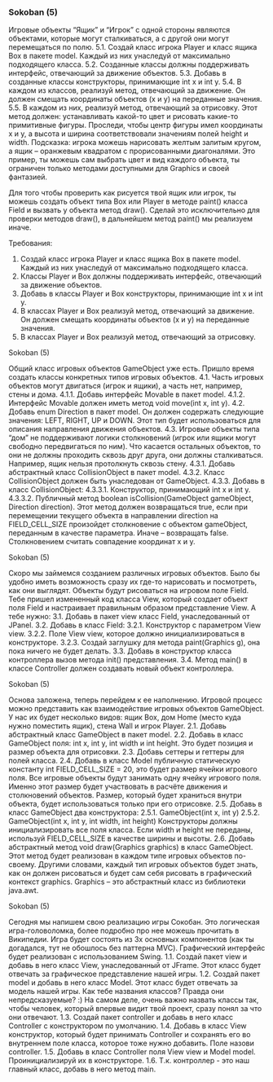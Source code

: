 
### Sokoban (5)

Игровые объекты &ldquo;Ящик&rdquo; и &ldquo;Игрок&rdquo; с одной стороны являются объектами, которые могут
сталкиваться, а с другой они могут перемещаться по полю.
5.1. Создай класс игрока Player и класс ящика Box в пакете model. Каждый из них
унаследуй от максимально подходящего класса.
5.2. Созданные классы должны поддерживать интерфейс, отвечающий за движение
объектов.
5.3. Добавь в созданные классы конструкторы, принимающие int x и int y.
5.4. В каждом из классов, реализуй метод, отвечающий за движение. Он должен смещать
координаты объектов (x и y) на переданные значения.
5.5. В каждом из них, реализуй метод, отвечающий за отрисовку. Этот метод должен:
устанавливать какой-то цвет и рисовать какие-то примитивные фигуры. Проследи,
чтобы центр фигуры имел координаты x и y, а высота и ширина соответствовали
значениям полей height и width.
Подсказка: игрока можешь нарисовать желтым залитым кругом, а ящик &ndash; оранжевым
квадратом с прорисованными диагоналями. Это пример, ты можешь сам выбрать цвет
и вид каждого объекта, ты ограничен только методами доступными для Graphics и
своей фантазией.

Для того чтобы проверить как рисуется твой ящик или игрок, ты можешь создать
объект типа Box или Player в методе paint() класса Field и вызвать у объекта метод
draw(). Сделай это исключительно для проверки методов draw(), в дальнейшем метод
paint() мы реализуем иначе.


Требования:
1.	Создай класс игрока Player и класс ящика Box в пакете model. Каждый из них унаследуй от максимально подходящего класса.
2.	Классы Player и Box должны поддерживать интерфейс, отвечающий за движение объектов.
3.	Добавь в классы Player и Box конструкторы, принимающие int x и int y.
4.	В классах Player и Box реализуй метод, отвечающий за движение. Он должен смещать координаты объектов (x и y) на переданные значения.
5.	В классах Player и Box реализуй метод, отвечающий за отрисовку.


Sokoban (5)

Общий класс игровых объектов GameObject уже есть. Пришло время создать классы конкретных типов игровых объектов.
4.1. Часть игровых объектов могут двигаться (игрок и ящики), а часть нет, например, стены и дома.
4.1.1. Добавь интерфейс Movable в пакет model.
4.1.2. Интерфейс Movable должен иметь метод void move(int x, int y).
4.2. Добавь enum Direction в пакет model. Он должен содержать следующие значения:
LEFT, RIGHT, UP и DOWN. Этот тип будет использоваться для описания направления движения объектов.
4.3. Игровые объекты типа &ldquo;дом&rdquo; не поддерживают логики столкновений (игрок или
ящики могут свободно передвигаться по ним). Что касается остальных объектов, то
они не должны проходить сквозь друг друга, они должны сталкиваться. Например,
ящик нельзя протолкнуть сквозь стену.
4.3.1. Добавь абстрактный класс CollisionObject в пакет model.
4.3.2. Класс CollisionObject должен быть унаследован от GameObject.
4.3.3. Добавь в класс CollisionObject:
4.3.3.1. Конструктор, принимающий int x и int y.
4.3.3.2. Публичный метод boolean isCollision(GameObject gameObject, Direction direction).
Этот метод должен возвращаться true, если при перемещении текущего
объекта в направлении direction на FIELD_CELL_SIZE произойдет
столкновение с объектом gameObject, переданным в качестве параметра.
Иначе &ndash; возвращать false. Столкновением считать совпадение координат x и y.



Sokoban (5)

Скоро мы займемся созданием различных игровых объектов. Было бы удобно иметь
возможность сразу их где-то нарисовать и посмотреть, как они выглядят. Объекты будут
рисоваться на игровом поле Field.
Тебе пришел измененный код класса View, который создает объект поля Field и
настраивает правильным образом представление View. А тебе нужно:
3.1. Добавь в пакет view класс Field, унаследованный от JPanel.
3.2. Добавь в класс Field:
3.2.1. Конструктор с параметром View view.
3.2.2. Поле View view, которое должно инициализироваться в конструкторе.
3.2.3. Создай заглушку для метода paint(Graphics g), она пока ничего не будет делать.
3.3. Добавь в конструктор класса контроллера вызов метода init() представления.
3.4. Метод main() в классе Controller должен создавать новый объект контроллера.



Sokoban (5)

Основа заложена, теперь перейдем к ее наполнению. Игровой процесс можно представить
как взаимодействие игровых объектов GameObject. У нас их будет несколько видов: ящик
Box, дом Home (место куда нужно поместить ящик), стена Wall и игрок Player.
2.1. Добавь абстрактный класс GameObject в пакет model.
2.2. Добавь в класс GameObject поля: int x, int y, int width и int height. Это будет позиция и
размер объекта для отрисовки.
2.3. Добавь сеттеры и геттеры для полей класса.
2.4. Добавь в класс Model публичную статическую константу int FIELD_CELL_SIZE = 20, это
будет размер ячейки игрового поля. Все игровые объекты будут занимать одну ячейку
игрового поля. Именно этот размер будет участвовать в расчёте движения и
столкновений объектов. Размер, который будет храниться внутри объекта, будет
использоваться только при его отрисовке.
2.5. Добавь в класс GameObject два конструктора:
2.5.1. GameObject(int x, int y)
2.5.2. GameObject(int x, int y, int width, int height)
Конструкторы должны инициализировать все поля класса. Если width и height не переданы,
используй FIELD_CELL_SIZE в качестве ширины и высоты.
2.6. Добавь абстрактный метод void draw(Graphics graphics) в класс GameObject. Этот метод
будет реализован в каждом типе игровых объектов по-своему. Другими словами,
каждый тип игровых объектов будет знать, как он должен рисоваться и будет сам себя
рисовать в графический контекст graphics. Graphics &ndash; это абстрактный класс из
библиотеки java.awt.



Sokoban (5)

Сегодня мы напишем свою реализацию игры Сокобан. Это логическая игра-головоломка,
более подробно про нее можешь прочитать в Википедии. Игра будет состоять из 3х
основных компонентов (как ты догадался, тут не обошлось без паттерна MVC).
Графический интерфейс будет реализован с использованием Swing.
1.1. Создай пакет view и добавь в него класс View, унаследованный от JFrame. Этот класс
будет отвечать за графическое представление нашей игры.
1.2. Создай пакет model и добавь в него класс Model. Этот класс будет отвечать за модель
нашей игры. Как тебе названия классов? Правда они непредсказуемые? :) На самом
деле, очень важно назвать классы так, чтобы человек, который впервые видит твой
проект, сразу понял за что они отвечают.
1.3. Создай пакет controller и добавь в него класс Controller с конструктором по умолчанию.
1.4. Добавь в класс View конструктор, который будет принимать Controller и сохранять его
во внутреннем поле класса, которое тоже нужно добавить. Поле назови controller.
1.5. Добавь в класс Controller поля View view и Model model. Проинициализируй их в
конструкторе.
1.6. Т.к. контроллер - это наш главный класс, добавь в него метод main.



